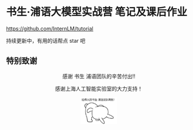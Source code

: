 # 书生·浦语大模型实战营 笔记及课后作业

https://github.com/InternLM/tutorial


持续更新中，有用的话帮点 star 吧 



## 特别致谢

<p align="center">
感谢 书生 浦语团队的辛苦付出!!
</p>

<p align="center">
感谢上海人工智能实验室的大力支持！
</p>

<div align="center">

<img src="./figures/thanks.png" width="100"/>
  <div>&nbsp;</div>
  <div align="center">
  </div>
</div>
